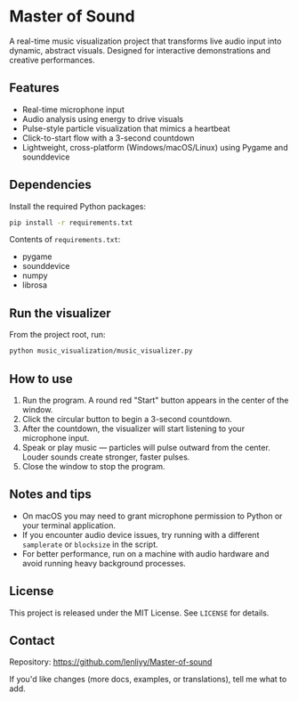 # Master of Sound

A real-time music visualization project that transforms live audio input into dynamic, abstract visuals. Designed for interactive demonstrations and creative performances.

## Features

- Real-time microphone input
- Audio analysis using energy to drive visuals
- Pulse-style particle visualization that mimics a heartbeat
- Click-to-start flow with a 3-second countdown
- Lightweight, cross-platform (Windows/macOS/Linux) using Pygame and sounddevice

## Dependencies

Install the required Python packages:

```bash
pip install -r requirements.txt
```

Contents of `requirements.txt`:
- pygame
- sounddevice
- numpy
- librosa

## Run the visualizer

From the project root, run:

```bash
python music_visualization/music_visualizer.py
```

## How to use

1. Run the program. A round red "Start" button appears in the center of the window.
2. Click the circular button to begin a 3-second countdown.
3. After the countdown, the visualizer will start listening to your microphone input.
4. Speak or play music — particles will pulse outward from the center. Louder sounds create stronger, faster pulses.
5. Close the window to stop the program.

## Notes and tips

- On macOS you may need to grant microphone permission to Python or your terminal application.
- If you encounter audio device issues, try running with a different `samplerate` or `blocksize` in the script.
- For better performance, run on a machine with audio hardware and avoid running heavy background processes.

## License

This project is released under the MIT License. See `LICENSE` for details.

## Contact

Repository: https://github.com/lenliyy/Master-of-sound

If you'd like changes (more docs, examples, or translations), tell me what to add.